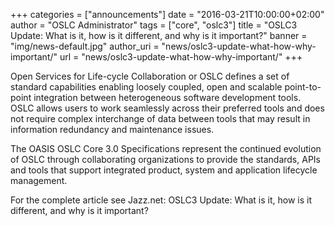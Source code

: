+++
categories = ["announcements"]
date = "2016-03-21T10:00:00+02:00"
author = "OSLC Administrator"
tags = ["core", "oslc3"]
title = "OSLC3 Update: What is it, how is it different, and why is it important?"
banner = "img/news-default.jpg"
author_uri = "news/oslc3-update-what-how-why-important/"
url = "news/oslc3-update-what-how-why-important/"
+++

Open Services for Life-cycle Collaboration or OSLC defines a set of standard capabilities enabling loosely coupled, open and scalable point-to-point integration between heterogeneous software development tools. OSLC allows users to work seamlessly across their preferred tools and does not require complex interchange of data between tools that may result in information redundancy and maintenance issues.

The OASIS OSLC Core 3.0 Specifications represent the continued evolution of OSLC through collaborating organizations to provide the standards, APIs and tools that support integrated product, system and application lifecycle management.

For the complete article see Jazz.net: OSLC3 Update: What is it, how is it different, and why is it important?
